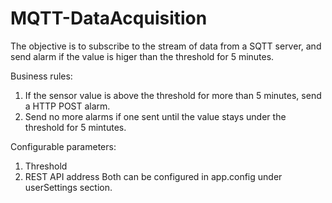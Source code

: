 # MQTT-DataAcquisition

The objective is to subscribe to the stream of data from a SQTT server, and send alarm if the value is higer than the threshold for 5 minutes. 

Business rules:
1. If the sensor value is above the threshold for more than 5 minutes, send a HTTP POST alarm. 
2. Send no more alarms if one sent until the value stays under the threshold for 5 mintutes.

Configurable parameters:
1. Threshold
2. REST API address 
Both can be configured in app.config under userSettings section. 

